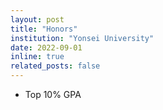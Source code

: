 ```yaml
---
layout: post
title: "Honors"
institution: "Yonsei University"
date: 2022-09-01
inline: true
related_posts: false
---
```

- Top 10% GPA  
<!-- - **Fall 2022, Fall 2020** -->
